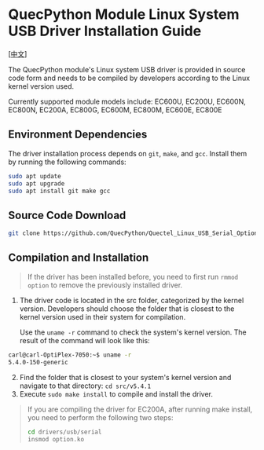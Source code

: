 # QuecPython Module Linux System USB Driver Installation Guide

[[中文](./README-zh.MD)]

The QuecPython module's Linux system USB driver is provided in source code form and needs to be compiled by developers according to the Linux kernel version used.

Currently supported module models include: EC600U, EC200U, EC600N, EC800N, EC200A, EC800G, EC600M, EC800M, EC600E, EC800E

## Environment Dependencies

The driver installation process depends on `git`, `make`, and `gcc`. Install them by running the following commands:

```bash
sudo apt update
sudo apt upgrade
sudo apt install git make gcc
```

## Source Code Download

```bash
git clone https://github.com/QuecPython/Quectel_Linux_USB_Serial_Option_Driver.git
```

## Compilation and Installation

> If the driver has been installed before, you need to first run `rmmod option` to remove the previously installed driver.

1. The driver code is located in the src folder, categorized by the kernel version. Developers should choose the folder that is closest to the kernel version used in their system for compilation.

    Use the `uname -r` command to check the system's kernel version. The result of the command will look like this:

```bash
carl@carl-OptiPlex-7050:~$ uname -r
5.4.0-150-generic
```

2. Find the folder that is closest to your system's kernel version and navigate to that directory: `cd src/v5.4.1`
3. Execute `sudo make install` to compile and install the driver.

>If you are compiling the driver for EC200A, after running make install, you need to perform the following two steps:
>
>```bash
>cd drivers/usb/serial
>insmod option.ko
>```
